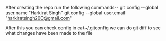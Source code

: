 After creating the repo run the following commands--
git config --global user.name "Harkirat Singh"
git config --global user.email "harkiratsingh200@gmail.com"

After this you can check config in cat~/.gitconfig 
we can do git diff <filename> to see what changes have been made to the file
